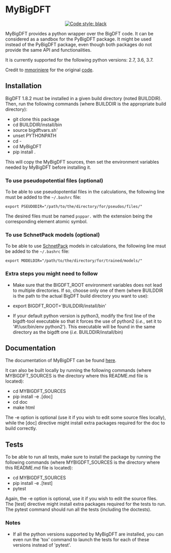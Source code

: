 # MyBigDFT

<p align="center">
<a href="https://github.com/ambv/black"><img alt="Code style: black" src="https://img.shields.io/badge/code%20style-black-000000.svg"></a>
</p>

MyBigDFT provides a python wrapper over the BigDFT code.
It can be considered as a sandbox for the PyBigDFT package.
It might be used instead of the PyBigDFT package,
even though both packages do not provide the same API and functionalities.

It is currently supported for the following python versions: 2.7, 3.6, 3.7.

Credit to [mmoriniere](https://gitlab.com/mmoriniere) for the original [code](https://gitlab.com/mmoriniere/MyBigDFT).

## Installation

BigDFT 1.8.2 must be installed in a given build directory (noted BUILDDIR).
Then, run the following commands (where BUILDDIR is the appropriate build
directory):
- git clone this package
- cd BUILDDIR/install/bin
- source bigdftvars.sh'
- unset PYTHONPATH
- cd -
- cd MyBigDFT
- pip install .

This will copy the MyBigDFT sources, then set the environment variables
needed by MyBigDFT before installing it.

### To use pseudopotential files (optional)

To be able to use pseudopotential files in the calculations, the following line
must be added to the `~/.bashrc` file:

`export PSEUDODIR="/path/to/the/directory/for/pseudos/files/"`

The desired files must be named `psppar.` with the extension being the corresponding
element atomic symbol.

### To use SchnetPack models (optional)

To be able to use [SchnetPack](https://github.com/OMalenfantThuot/schnetpack) models in calculations,
the following line msut be added to the `~/.bashrc` file:

`export MODELDIR="/path/to/the/directory/for/trained/models/"`


### Extra steps you might need to follow

* Make sure that the BIGDFT\_ROOT environment variables does not lead to
multiple directories. If so, choose only one of them (where BUILDDIR is the path
to the actual BigDFT build directory you want to use):
- export BIGDFT\_ROOT='BUILDDIR/install/bin'

* If your default python version is python3, modify the first line of 
the bigdft-tool executable so that it forces the use of python2 (*i.e.*,
set it to '#!/usr/bin/env python2'). This executable will be found in the
same directory as the bigdft one (*i.e.* BUILDDIR/install/bin)


## Documentation

The documentation of MyBigDFT can be found
[here](https://omalenfantthuot.github.io/My_BigDFT/).

It can also be built locally by running the following commands (where
MYBIGDFT\_SOURCES is the directory where this README.md file is located):
- cd MYBIGDFT\_SOURCES
- pip install -e .[doc]
- cd doc
- make html

The -e option is optional (use it if you wish to edit some source files
locally), while the [doc] directive might install extra packages required for
the doc to build correctly.


## Tests

To be able to run all tests, make sure to install the package by running the
following commands (where MYBIGDFT\_SOURCES is the directory where this
README.md file is located):
- cd MYBIGDFT\_SOURCES
- pip install -e .[test]
- pytest 

Again, the -e option is optional, use it if you wish to edit the source files.
The [test] directive might install extra packages required for the tests to run.
The pytest command should run all the tests (including the doctests).


### Notes

* If all the python versions supported by MyBigDFT are installed, you can even
run the 'tox' command to launch the tests for each of these versions instead of
'pytest'.
